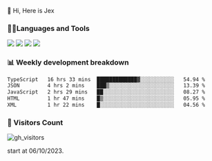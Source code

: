  👋 Hi, Here is Jex

 

### 🧑‍💻Languages and Tools

<code><a href="https://react.dev"><img src="https://api.iconify.design/logos:react.svg" /></a></code>
<code><a href="https://github.com/vuejs/core"><img src="https://api.iconify.design/logos:vue.svg" /></a></code> 
<code><a href="https://github.com/microsoft/TypeScript"><img src="https://api.iconify.design/logos:typescript-icon.svg" /></a></code>
<code><a href="https://threejs.org/"><img src="https://api.iconify.design/logos:threejs.svg" /></a></code>

### 📊 Weekly development breakdown

<!--START_SECTION:waka-->

```txt
TypeScript   16 hrs 33 mins  █████████████▓░░░░░░░░░░░   54.94 %
JSON         4 hrs 2 mins    ███▒░░░░░░░░░░░░░░░░░░░░░   13.39 %
JavaScript   2 hrs 29 mins   ██░░░░░░░░░░░░░░░░░░░░░░░   08.27 %
HTML         1 hr 47 mins    █▒░░░░░░░░░░░░░░░░░░░░░░░   05.95 %
XML          1 hr 22 mins    █░░░░░░░░░░░░░░░░░░░░░░░░   04.56 %
```

<!--END_SECTION:waka-->


### 👀 Visitors Count

![gh_visitors](https://profile-counter.glitch.me/jexlau/count.svg)

start at 06/10/2023.
